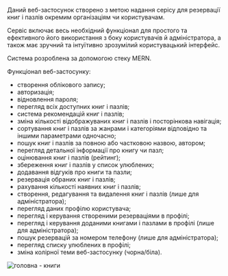 Даний веб-застосунок створено з метою надання серісу для резервації книг і пазлів окремим організаціям чи користувачам. 

Сервіс включає весь необхідний функціонал для простого та ефективного його використання з боку користувачів й адміністратора, а також має зручний та інтуїтивно зрозумілий користувацький інтерфейс. 

Система розроблена за допомогою стеку MERN.

Функціонал веб-застосунку:
* створення облікового запису;
*	авторизація;
*	відновлення пароля;
*	перегляд всіх доступних книг і пазлів;
*	система рекомендацій книг і пазлів;
*	зміна кількості відображуваних книг і пазлів і посторінкова навігація;
*	сортування книг і пазлів за жанрами і категоріями відповідно та іншими параметрами одночасно;
*	пошук книг і пазлів за повною або частковою назвою, автором;
*	перегляд детальної інформації про книгу чи пазл;
*	оцінювання книг і пазлів (рейтинг);
*	збереження книг і пазлів у список улюблених;
*	додавання відгуків про книги та пазли; 
*	резервація обраних книг і пазлів;
*	рахування кількості наявних книг і пазлів;
*	створення, редагування та видалення книг і пазлів (лише для адміністратора);
*	перегляд даних профілю користувача; 
*	перегляд і керування створеними резерваціями в профілі;
*	перегляд і керування доданими книгами і пазлами в профілі (лише для адміністратора);
*	пошук резервацій за номером телефону (лише для адміністратора);
*	перегляд списку улюблених в профілі;
*	зміна колірної теми веб-застосунку (чорна/біла). 

![головна - книги](https://github.com/user-attachments/assets/b07a264f-4d71-4d06-9e63-7c7f9a598013)
